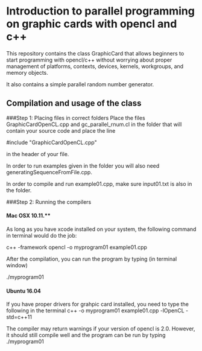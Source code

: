 # Introduction to parallel programming on graphic cards with opencl and c++
This repository contains the class GraphicCard that allows beginners to start programming with opencl/c++ without worrying about proper management of platforms, contexts, devices, kernels, workgroups, and memory objects.

It also contains a simple parallel random number generator.

## Compilation and usage of the class

###Step 1: Placing files in correct folders
Place the files GraphicCardOpenCL.cpp and gc_parallel_rnum.cl in the folder that will contain your source code and place the line 

  #include "GraphicCardOpenCL.cpp"

in the header of your file. 

In order to run examples given in the folder you will also need generatingSequenceFromFile.cpp. 

In order to compile and run example01.cpp, make sure input01.txt is also in the folder.

###Step 2: Running the compilers
#### Mac OSX 10.11.**
As long as you have xcode installed on your system, the following command in terminal would do the job: 

  c++ -framework opencl -o myprogram01 example01.cpp

After the compilation, you can run the program by typing (in terminal window)

  ./myprogram01

#### Ubuntu 16.04
If you have proper drivers for grahpic card installed, you need to type the following in the terminal
  c++ -o myprogram01 example01.cpp -lOpenCL -std=c++11

The compiler may return warnings if your version of opencl is 2.0. However, it should still compile well and the program can be run by typing
  ./myprogram01
